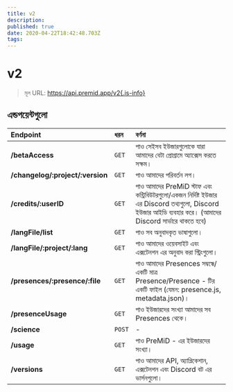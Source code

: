 ```yaml
---
title: v2
description:
published: true
date: 2020-04-22T18:42:48.703Z
tags:
---
```


# v2

> মূল URL: https://api.premid.app/v2{.is-info}


## এন্ডপয়েন্টগুলো

<table>
  <thead>
    <tr>
      <th style="text-align:left">Endpoint</th>
      <th style="text-align:left">ধরন</th>
      <th style="text-align:left">বর্ণনা</th>
    </tr>
  </thead>
  <tbody>
    <tr>
      <td style="text-align:left"><b>/betaAccess</b>
      </td>
      <td style="text-align:left"><code>GET</code></td>
      <td style="text-align:left">পাও সেইসব ইউজারগুলোকে যারা আমাদের বেটা প্রোগ্রামে অ্যাক্সেস করতে সক্ষম।</td>
    </tr>
    <tr>
      <td style="text-align:left"><b>/changelog/:project/:version</b>
      </td>
      <td style="text-align:left"><code>GET</code></td>
      <td style="text-align:left">পাও আমাদের পরিবর্তন লগ।</td>
    </tr>
    <tr>
      <td style="text-align:left"><b>/credits/:userID</b>
      </td>
      <td style="text-align:left"><code>GET</code></td>
      <td style="text-align:left">পাও আমাদের PreMiD স্টাফ এবং কন্ট্রিবিউটরগুলো/একজন নির্দিষ্ট ইউজার এর Discord তথ্যগুলো, Discord ইউজার আইডি ব্যবহার করে। (আমাদের Discord সার্ভারে থাকতে হবে)</td>
    </tr>
    <tr>
      <td style="text-align:left"><b>/langFile/list</b>
      </td>
      <td style="text-align:left"><code>GET</code></td>
      <td style="text-align:left">পাও সব অনুবাদকৃত ভাষাগুলো।</td>
    </tr>
    <tr>
      <td style="text-align:left"><b>/langFile/:project/:lang</b>
      </td>
      <td style="text-align:left"><code>GET</code></td>
      <td style="text-align:left">পাও আমাদের ওয়েবসাইট এবং এক্সটেনশন এর অনুবাদ করা স্ট্রিংগুলো।</td>
    </tr>
    <tr>
      <td style="text-align:left"><b>/presences/:presence/:file</b>
      </td>
      <td style="text-align:left"><code>GET</code></td>
      <td style="text-align:left">পাও আমাদের Presences সম্বন্ধে/একটি মাত্র Presence/Presence - টির একটি ফাইল (যেমন: presence.js, metadata.json)।</td>
    </tr>
    <tr>
      <td style="text-align:left"><b>/presenceUsage</b>
      </td>
      <td style="text-align:left"><code>GET</code></td>
      <td style="text-align:left">পাও ইউজারদের সংখ্যা আমাদের সব Presences থেকে।</td>
    </tr>
    <tr>
      <td style="text-align:left"><b>/science</b>
      </td>
      <td style="text-align:left"><code>POST</code></td>
      <td style="text-align:left">-</td>
    </tr>
    <tr>
      <td style="text-align:left"><b>/usage</b>
      </td>
      <td style="text-align:left"><code>GET</code></td>
      <td style="text-align:left">পাও PreMiD - এর ইউজারদের সংখ্যা।</td>
    </tr>
    <tr>
      <td style="text-align:left"><b>/versions</b>
      </td>
      <td style="text-align:left"><code>GET</code></td>
      <td style="text-align:left">পাও আমাদের API, অ্যাপ্লিকেশান, এক্সটেনশন এবং Discord বট এর ভার্সনগুলো।</td>
    </tr>
  </tbody>
</table>

